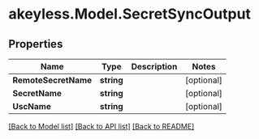# akeyless.Model.SecretSyncOutput

## Properties

Name | Type | Description | Notes
------------ | ------------- | ------------- | -------------
**RemoteSecretName** | **string** |  | [optional] 
**SecretName** | **string** |  | [optional] 
**UscName** | **string** |  | [optional] 

[[Back to Model list]](../README.md#documentation-for-models) [[Back to API list]](../README.md#documentation-for-api-endpoints) [[Back to README]](../README.md)

